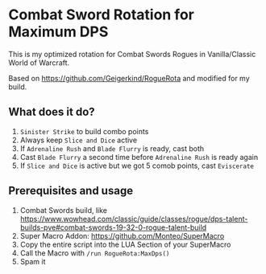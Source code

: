 # Combat Sword Rotation for Maximum DPS
This is my optimized rotation for Combat Swords Rogues in Vanilla/Classic World of Warcraft.

Based on https://github.com/Geigerkind/RogueRota and modified for my build.

## What does it do?
1. `Sinister Strike` to build combo points
2. Always keep `Slice and Dice` active
3. If `Adrenaline Rush` and `Blade Flurry` is ready, cast both
4. Cast `Blade Flurry` a second time before `Adrenaline Rush` is ready again
5. If `Slice and Dice` is active but we got 5 comob points, cast `Eviscerate`

## Prerequisites and usage
1. Combat Swords build, like https://www.wowhead.com/classic/guide/classes/rogue/dps-talent-builds-pve#combat-swords-19-32-0-rogue-talent-build
2. Super Macro Addon: https://github.com/Monteo/SuperMacro
3. Copy the entire script into the LUA Section of your SuperMacro
4. Call the Macro with `/run RogueRota:MaxDps()`
5. Spam it
